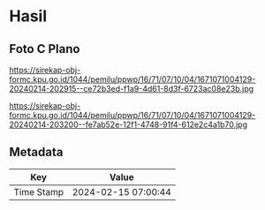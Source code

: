 # Hasil

## Foto C Plano

https://sirekap-obj-formc.kpu.go.id/1044/pemilu/ppwp/16/71/07/10/04/1671071004129-20240214-202915--ce72b3ed-f1a9-4d61-8d3f-6723ac08e23b.jpg

https://sirekap-obj-formc.kpu.go.id/1044/pemilu/ppwp/16/71/07/10/04/1671071004129-20240214-203200--fe7ab52e-12f1-4748-91f4-612e2c4a1b70.jpg


## Metadata

| Key        | Value               |
| ---------- | ------------------- |
| Time Stamp | 2024-02-15 07:00:44 |



